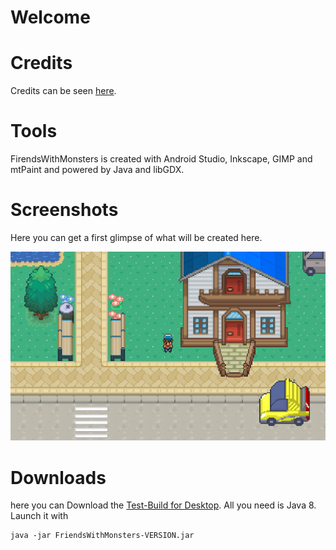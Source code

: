 # Welcome

# Credits
Credits can be seen [here](./Documents/CREDITS.md).

# Tools
FirendsWithMonsters is created with Android Studio, Inkscape, GIMP and
mtPaint and powered by Java and libGDX.

# Screenshots
Here you can get a first glimpse of what will be created here.

![alt text](./Documents/Screenshots/preview1.png "GRUB2 Theme")

# Downloads
here you can Download the [Test-Build for Desktop](.Builds/Testing/Desktop/FirendsWithMonsters-0.0.0.1).
All you need is Java 8. Launch it with 

```
java -jar FriendsWithMonsters-VERSION.jar
```
